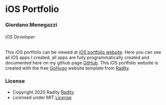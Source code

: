 # iOS Portfolio

### Giordano Menegazzi
###### iOS Developer

This iOS portfolio can be viewed at [iOS portfolio website](https://giordano-menegazzi.github.io/).
Here you can see all iOS apps I created, all apps are fully programmatically created and documented here on my github page [GitHub](https://github.com/Giordano-Menegazzi).
This iOS portfolio website is created with the free [GoHugo](https://gohugo.io/) website template from [Radity](https://radity.com/).

### License
- Copyright 2020 Radity [Radity](https://radity.com/)
- Licensed under MIT [License](https://github.com/radity/raditian-free-hugo-theme/blob/master/LICENSE)
